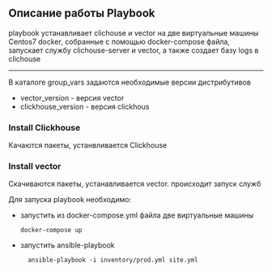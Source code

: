 Описание работы Playbook
----
playbook устанавливает clichouse и vector на две виртуальные машины Centos7 docker, собранные с помощью docker-compose файла, запускает службу clichouse-server и vector, а также создает базу logs в clichouse

---

В каталоге group_vars задаются необходимые версии дистрибутивов 
- vector_version - версия vector
- clickhouse_version - версия clickhous

### Install Clickhouse

Качаются пакеты, устанвливается Clickhouse

### Install vector

Скачиваются пакеты, устанавливается vector. 
происходит запуск служб

Для запуска playbook необходимо:

- запустить из docker-compose.yml файла две виртуальные машины

      docker-compose up
  
- запустить ansible-playbook

        ansible-playbook -i inventory/prod.yml site.yml
